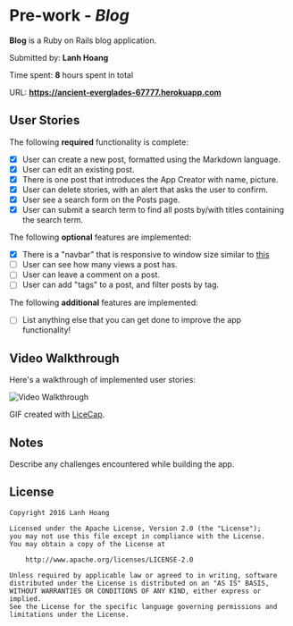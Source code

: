 # Pre-work - *Blog*

**Blog** is a Ruby on Rails blog application.

Submitted by: **Lanh Hoang**

Time spent: **8** hours spent in total

URL: **https://ancient-everglades-67777.herokuapp.com**

## User Stories

The following **required** functionality is complete:

* [x] User can create a new post, formatted using the Markdown language.
* [x] User can edit an existing post.
* [x] There is one post that introduces the App Creator with name, picture.
* [x] User can delete stories, with an alert that asks the user to confirm.
* [x] User see a search form on the Posts page.
* [x] User can submit a search term to find all posts by/with titles containing the search term.

The following **optional** features are implemented:
* [x] There is a "navbar" that is responsive to window size similar to [this](http://v4-alpha.getbootstrap.com/examples/navbar/) 
* [ ] User can see how many views a post has. 
* [ ] User can leave a comment on a post.
* [ ] User can add "tags" to a post, and filter posts by tag. 

The following **additional** features are implemented:

- [ ] List anything else that you can get done to improve the app functionality!

## Video Walkthrough 

Here's a walkthrough of implemented user stories:

![Video Walkthrough](/path/to/your/gif/file)

GIF created with [LiceCap](http://www.cockos.com/licecap/).

## Notes

Describe any challenges encountered while building the app.

## License

    Copyright 2016 Lanh Hoang

    Licensed under the Apache License, Version 2.0 (the "License");
    you may not use this file except in compliance with the License.
    You may obtain a copy of the License at

        http://www.apache.org/licenses/LICENSE-2.0

    Unless required by applicable law or agreed to in writing, software
    distributed under the License is distributed on an "AS IS" BASIS,
    WITHOUT WARRANTIES OR CONDITIONS OF ANY KIND, either express or implied.
    See the License for the specific language governing permissions and
    limitations under the License.
